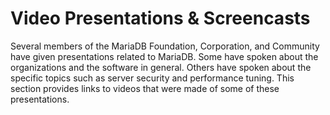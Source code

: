 
# Video Presentations & Screencasts

Several members of the MariaDB Foundation, Corporation, and Community have given presentations related to MariaDB. Some have spoken about the organizations and the software in general. Others have spoken about the specific topics such as server security and performance tuning. This section provides links to videos that were made of some of these presentations.

